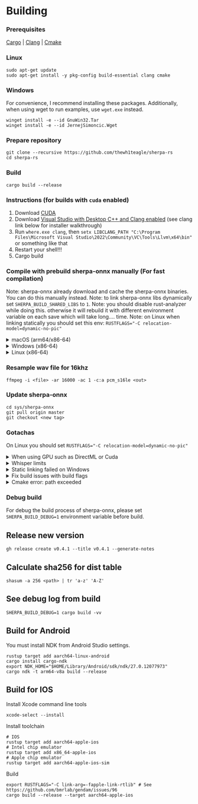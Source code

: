 # Building

### Prerequisites

[Cargo](https://www.rust-lang.org/tools/install) | [Clang](https://releases.llvm.org/download.html) | [Cmake](https://cmake.org/download/)

### Linux

```console
sudo apt-get update
sudo apt-get install -y pkg-config build-essential clang cmake
```

### Windows

For convenience, I recommend installing these packages.
Additionally, when using wget to run examples, use `wget.exe` instead.

```console
winget install -e --id GnuWin32.Tar
winget install -e --id JernejSimoncic.Wget
```

### Prepare repository

```console
git clone --recursive https://github.com/thewh1teagle/sherpa-rs
cd sherpa-rs
```

### Build

```console
cargo build --release
```

### Instructions (for builds with `cuda` enabled)

1. Download [CUDA](https://developer.nvidia.com/cuda-downloads?target_os=Windows)
2. Download [Visual Studio with Desktop C++ and Clang enabled](https://visualstudio.microsoft.com/de/downloads/) (see clang link below for installer walkthrough)
3. Run `where.exe clang`, then `setx LIBCLANG_PATH "C:\Program Files\Microsoft Visual Studio\2022\Community\VC\Tools\Llvm\x64\bin"` or something like that
4. Restart your shell!!!
5. Cargo build

### Compile with prebuild sherpa-onnx manually (For fast compilation)

Note: sherpa-onnx already download and cache the sherpa-onnx binaries. You can do this manually instead.
Note: to link sherpa-onnx libs dynamically set `SHERPA_BUILD_SHARED_LIBS` to `1`.
Note: you should disable rust-analyzer while doing this. otherwise it will rebuild it with different environment variable on each save which will take long.... time.
Note: on Linux when linking statically you should set this env: `RUSTFLAGS="-C relocation-model=dynamic-no-pic"`

<details>
<summary>macOS (arm64/x86-64)</summary>

```console
wget https://github.com/k2-fsa/sherpa-onnx/releases/download/v1.10.28/sherpa-onnx-v1.10.28-osx-universal2-static.tar.bz2
tar xf sherpa-onnx-v1.10.28-osx-universal2-static.tar.bz2
export SHERPA_LIB_PATH="$(pwd)/sherpa-onnx-v1.10.28-osx-universal2-static"
cargo build
```

</details>

<details>
<summary>Windows (x86-64)</summary>

```console
wget.exe https://github.com/k2-fsa/sherpa-onnx/releases/download/v1.10.28/sherpa-onnx-v1.10.28-win-x64-static.tar.bz2
tar.exe xf sherpa-onnx-v1.10.28-win-x64-static.tar.bz2
$env:SHERPA_LIB_PATH="$pwd/sherpa-onnx-v1.10.28-win-x64-static"
cargo build
```

</details>

<details>
<summary>Linux (x86-64)</summary>

```console
wget https://github.com/k2-fsa/sherpa-onnx/releases/download/v1.10.28/sherpa-onnx-v1.10.28-linux-x64-static.tar.bz2
tar xf sherpa-onnx-v1.10.28-linux-x64-static.tar.bz2
export SHERPA_LIB_PATH="$(pwd)/sherpa-onnx-v1.10.28-linux-x64-static"
export RUSTFLAGS="-C relocation-model=dynamic-no-pic"
cargo build
```

</details>

### Resample wav file for 16khz

```console
ffmpeg -i <file> -ar 16000 -ac 1 -c:a pcm_s16le <out>
```

### Update sherpa-onnx

```console
cd sys/sherpa-onnx
git pull origin master
git checkout <new tag>
```

### Gotachas

On Linux you should set `RUSTFLAGS="-C relocation-model=dynamic-no-pic"`

<details>
<summary>When using GPU such as DirectML or Cuda</summary>

---

When running `--example` with dynamic libraries eg. with `directml` or `cuda` you need to have the DLLs from `target` folder in PATH.
Example:

```console
cargo build --features "directml" --example transcribe
copy target\debug\examples\transcribe.exe target\debug
target\debug\transcribe.exe motivation.wav
```

When building with cuda you should use cuda `11.x`
In addition install `cudnn` with `sudo apt install nvidia-cudnn`

</details>

<details>
<summary>Whisper limits</summary>

---

Currently whisper can transcribe only chunks of 30s max.

---

</details>

<details>
<summary>Static linking failed on Windows</summary>

You can resolve it by creating `.cargo/config.toml` next to `Cargo.toml` with the following:

```toml
[target.'cfg(windows)']
rustflags = ["-C target-feature=+crt-static"]
```

Or set the environment variable `RUSTFLAGS` to `-C target-feature=+crt-static`

If it doesn't help make sure all of your dependencies also links MSVC runtime statically.
You can inspect the build with the following:

1. Set `RUSTC_LOG` to `rustc_codegen_ssa::back::link=info`
2. Build with

```console
cargo build -vv
```

Since there's a lot of output, it's good idea to pipe it to file and check later:

```console
cargo build -vv >log.txt 2>&1
```

Look for the flags `/MD` (Meaning it links it dynamically) and `/MT` or `-MT` (Meaning it links it statically). See [MSVC_RUNTIME_LIBRARY](https://cmake.org/cmake/help/latest/prop_tgt/MSVC_RUNTIME_LIBRARY.html) and [pyannote-rs/issues/1](https://github.com/thewh1teagle/pyannote-rs/issues/1)

</details>

<details>
<summary>Fix build issues with build flags</summary>

Controlling build flags
Please see `env::var` calls in `build.rs`.

</details>

<details>
<summary>Cmake error: path exceeded</summary>

Cmake filed with error about maxium paths exceeded. eg. `The fully qualified file name must be less than 260 characters.`

1. Open PowerShell as admin and execute:

```powershell
New-ItemProperty -Path "HKLM:\SYSTEM\CurrentControlSet\Control\FileSystem" `
-Name "LongPathsEnabled" -Value 1 -PropertyType DWORD -Force
```

2. Restart PC

</details>

### Debug build

For debug the build process of sherpa-onnx, please set `SHERPA_BUILD_DEBUG=1` environment variable before build.

## Release new version

```console
gh release create v0.4.1 --title v0.4.1 --generate-notes
```

## Calculate sha256 for dist table

```console
shasum -a 256 <path> | tr 'a-z' 'A-Z'
```

## See debug log from build

```
SHERPA_BUILD_DEBUG=1 cargo build -vv
```

## Build for Android

You must install NDK from Android Studio settings.

```console
rustup target add aarch64-linux-android
cargo install cargo-ndk
export NDK_HOME="$HOME/Library/Android/sdk/ndk/27.0.12077973"
cargo ndk -t arm64-v8a build --release
```

## Build for IOS

Install Xcode command line tools

```console
xcode-select --install
```

Install toolchain

```console
# IOS
rustup target add aarch64-apple-ios
# Intel chip emulator
rustup target add x86_64-apple-ios
# Apple chip emulator
rustup target add aarch64-apple-ios-sim
```

Build

```console
export RUSTFLAGS="-C link-arg=-fapple-link-rtlib" # See https://github.com/bmrlab/gendam/issues/96
cargo build --release --target aarch64-apple-ios
```
